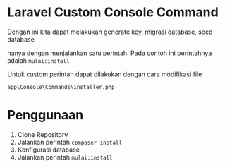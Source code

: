 # Laravel Custom Console Command

Dengan ini kita dapat melakukan generate key, migrasi database, seed database

hanya dengan menjalankan satu perintah. Pada contoh ini perintahnya adalah `mulai:install`

Untuk custom perintah dapat dilakukan dengan cara modifikasi file

`app\Console\Commands\installer.php`

# Penggunaan

1. Clone Repository
2. Jalankan perintah ```composer install```
3. Konfigurasi database
4. Jalankan perintah ```mulai:install```
